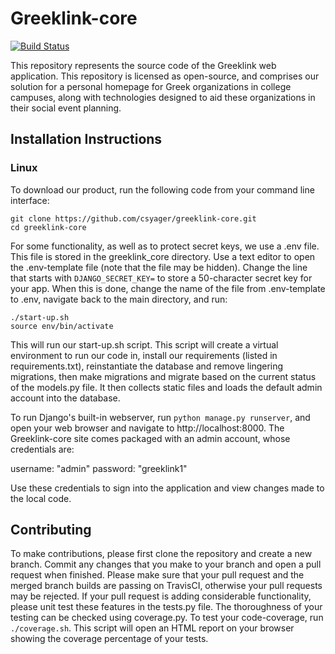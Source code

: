 # Greeklink-core  
[![Build Status](https://travis-ci.com/csyager/greeklink-core.svg?branch=master)](https://travis-ci.com/csyager/greeklink-core)  

This repository represents the source code of the Greeklink web application.  This repository is licensed as open-source, and comprises our solution for a personal homepage for Greek organizations in college campuses, along with technologies designed to aid these organizations in their social event planning.

## Installation Instructions
### Linux
To download our product, run the following code from your command line interface:  
```
git clone https://github.com/csyager/greeklink-core.git
cd greeklink-core
```
For some functionality, as well as to protect secret keys, we use a .env file.  This file is stored in the greeklink_core directory.  Use a text editor to open the .env-template file (note that the file may be hidden).  Change the line that starts with `DJANGO_SECRET_KEY=` to store a 50-character secret key for your app.  When this is done, change the name of the file from .env-template to .env, navigate back to the main directory, and run:

```
./start-up.sh
source env/bin/activate
```

This will run our start-up.sh script.  This script will create a virtual environment to run our code in, install our requirements (listed in requirements.txt), reinstantiate the database and remove lingering migrations, then make migrations and migrate based on the current status of the models.py file.  It then collects static files and loads the default admin account into the database.

To run Django's built-in webserver, run `python manage.py runserver`, and open your web browser and navigate to http://localhost:8000.  The Greeklink-core site comes packaged with an admin account, whose credentials are:  

username: "admin"
password: "greeklink1"

Use these credentials to sign into the application and view changes made to the local code.

## Contributing
To make contributions, please first clone the repository and create a new branch.  Commit any changes that you make to your branch and open a pull request when finished. Please make sure that your pull request and the merged branch builds are passing on TravisCI, otherwise your pull requests may be rejected.  If your pull request is adding considerable functionality, please unit test these features in the tests.py file.  The thoroughness of your testing can be checked using coverage.py.  To test your code-coverage, run `./coverage.sh`.  This script will open an HTML report on your browser showing the coverage percentage of your tests.
